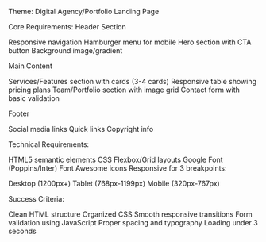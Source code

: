 Theme: Digital Agency/Portfolio Landing Page

Core Requirements:
Header Section

Responsive navigation
Hamburger menu for mobile
Hero section with CTA button
Background image/gradient

Main Content

Services/Features section with cards (3-4 cards)
Responsive table showing pricing plans
Team/Portfolio section with image grid
Contact form with basic validation

Footer

Social media links
Quick links
Copyright info

Technical Requirements:

HTML5 semantic elements
CSS Flexbox/Grid layouts
Google Font (Poppins/Inter)
Font Awesome icons
Responsive for 3 breakpoints:

Desktop (1200px+)
Tablet (768px-1199px)
Mobile (320px-767px)

Success Criteria:

Clean HTML structure
Organized CSS
Smooth responsive transitions
Form validation using JavaScript
Proper spacing and typography
Loading under 3 seconds

